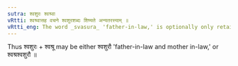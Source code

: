 ```yaml
---
sutra: श्वशुरः श्वश्र्वा
vRtti: श्वश्र्वासह वचने श्वशुरशब्दः शिष्यते अन्यतरस्याम् ॥
vRtti_eng: The word _svasura_ 'father-in-law,' is optionally only retained, when spoken of along with _svasru_, 'mother-in-law.'
---
```

Thus श्वशुरः + श्वश्रू may be either श्वशुरौ 'father-in-law and mother in-law,' or श्वश्रश्वशुरौ ॥
